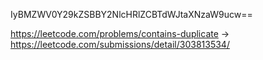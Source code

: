 IyBMZWV0Y29kZSBBY2NlcHRlZCBTdWJtaXNzaW9ucw==

https://leetcode.com/problems/contains-duplicate -> https://leetcode.com/submissions/detail/303813534/